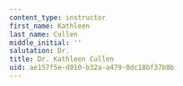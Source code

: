 ```yaml
---
content_type: instructor
first_name: Kathleen
last_name: Cullen
middle_initial: ''
salutation: Dr.
title: Dr. Kathleen Cullen
uid: ae157f5e-d010-b32a-a479-0dc18bf37b8b
---
```

